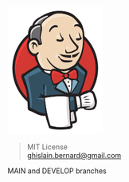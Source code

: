 [![jenkins.png](jenkins.webp)](https://www.jenkins.io/)

> MIT License  
> ghislain.bernard@gmail.com

MAIN and DEVELOP branches
